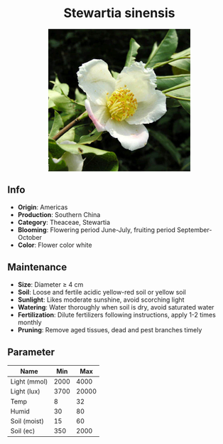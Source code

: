<h1 align='center'>Stewartia sinensis</h1>
<p align="center">
    <img 
        align='center'
        width='320'
        src="../images/stewartia sinensis.png" 
        alt='Stewartia sinensis' />
</p>

## Info

 - **Origin**: Americas
 - **Production**: Southern China
 - **Category**: Theaceae, Stewartia
 - **Blooming**: Flowering period June-July, fruiting period September-October
 - **Color**: Flower color white

## Maintenance

 - **Size**: Diameter ≥ 4 cm
 - **Soil**: Loose and fertile acidic yellow-red soil or yellow soil
 - **Sunlight**: Likes moderate sunshine, avoid scorching light
 - **Watering**: Water thoroughly when soil is dry, avoid saturated water
 - **Fertilization**: Dilute fertilizers following instructions, apply 1-2 times monthly
 - **Pruning**: Remove aged tissues, dead and pest branches timely

## Parameter

| Name         | Min  | Max   |
|--------------|------|-------|
| Light (mmol) | 2000 | 4000  |
| Light (lux)  | 3700 | 20000 |
| Temp         | 8    | 32    |
| Humid        | 30   | 80    |
| Soil (moist) | 15   | 60    |
| Soil (ec)    | 350  | 2000  |